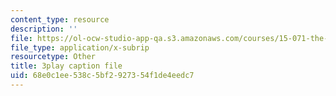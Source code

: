 ```yaml
---
content_type: resource
description: ''
file: https://ol-ocw-studio-app-qa.s3.amazonaws.com/courses/15-071-the-analytics-edge-spring-2017/68e0c1ee538c5bf2927354f1de4eedc7_1r6cLE2BoTA.vtt
file_type: application/x-subrip
resourcetype: Other
title: 3play caption file
uid: 68e0c1ee-538c-5bf2-9273-54f1de4eedc7
---
```

